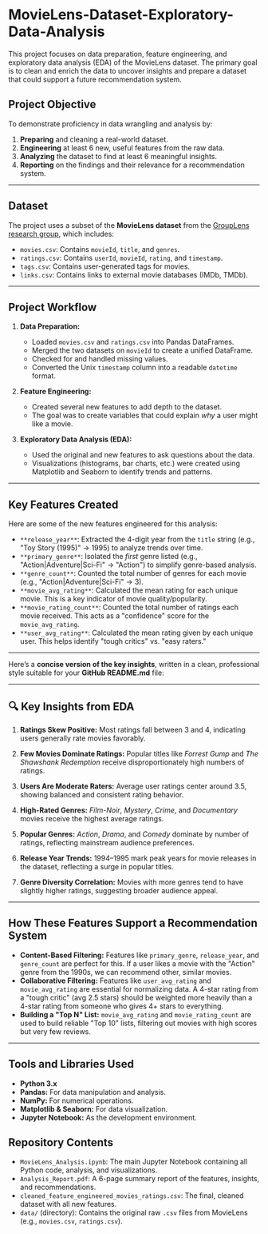 # MovieLens-Dataset-Exploratory-Data-Analysis

This project focuses on data preparation, feature engineering, and exploratory data analysis (EDA) of the MovieLens dataset. The primary goal is to clean and enrich the data to uncover insights and prepare a dataset that could support a future recommendation system.

## Project Objective

To demonstrate proficiency in data wrangling and analysis by:
1.  **Preparing** and cleaning a real-world dataset.
2.  **Engineering** at least 6 new, useful features from the raw data.
3.  **Analyzing** the dataset to find at least 6 meaningful insights.
4.  **Reporting** on the findings and their relevance for a recommendation system.

---

## Dataset

The project uses a subset of the **MovieLens dataset** from the [GroupLens research group](httpss://grouplens.org/datasets/movielens/), which includes:

* `movies.csv`: Contains `movieId`, `title`, and `genres`.
* `ratings.csv`: Contains `userId`, `movieId`, `rating`, and `timestamp`.
* `tags.csv`: Contains user-generated tags for movies.
* `links.csv`: Contains links to external movie databases (IMDb, TMDb).

---

## Project Workflow

1.  **Data Preparation:**
    * Loaded `movies.csv` and `ratings.csv` into Pandas DataFrames.
    * Merged the two datasets on `movieId` to create a unified DataFrame.
    * Checked for and handled missing values.
    * Converted the Unix `timestamp` column into a readable `datetime` format.

2.  **Feature Engineering:**
    * Created several new features to add depth to the dataset.
    * The goal was to create variables that could explain *why* a user might like a movie.

3.  **Exploratory Data Analysis (EDA):**
    * Used the original and new features to ask questions about the data.
    * Visualizations (histograms, bar charts, etc.) were created using Matplotlib and Seaborn to identify trends and patterns.

---

## Key Features Created

Here are some of the new features engineered for this analysis:

* `**release_year**`: Extracted the 4-digit year from the `title` string (e.g., "Toy Story (1995)" $\to$ 1995) to analyze trends over time.
* `**primary_genre**`: Isolated the *first* genre listed (e.g., "Action|Adventure|Sci-Fi" $\to$ "Action") to simplify genre-based analysis.
* `**genre_count**`: Counted the total number of genres for each movie (e.g., "Action|Adventure|Sci-Fi" $\to$ 3).
* `**movie_avg_rating**`: Calculated the mean rating for each unique movie. This is a key indicator of movie quality/popularity.
* `**movie_rating_count**`: Counted the total number of ratings each movie received. This acts as a "confidence" score for the `movie_avg_rating`.
* `**user_avg_rating**`: Calculated the mean rating given by each unique user. This helps identify "tough critics" vs. "easy raters."

---

Here’s a **concise version of the key insights**, written in a clean, professional style suitable for your **GitHub README.md** file:

---

## 🔍 Key Insights from EDA

1. **Ratings Skew Positive:**
   Most ratings fall between 3 and 4, indicating users generally rate movies favorably.

2. **Few Movies Dominate Ratings:**
   Popular titles like *Forrest Gump* and *The Shawshank Redemption* receive disproportionately high numbers of ratings.

3. **Users Are Moderate Raters:**
   Average user ratings center around 3.5, showing balanced and consistent rating behavior.

4. **High-Rated Genres:**
   *Film-Noir*, *Mystery*, *Crime*, and *Documentary* movies receive the highest average ratings.

5. **Popular Genres:**
   *Action*, *Drama*, and *Comedy* dominate by number of ratings, reflecting mainstream audience preferences.

6. **Release Year Trends:**
   1994–1995 mark peak years for movie releases in the dataset, reflecting a surge in popular titles.

7. **Genre Diversity Correlation:**
   Movies with more genres tend to have slightly higher ratings, suggesting broader audience appeal.


---

## How These Features Support a Recommendation System

* **Content-Based Filtering:** Features like `primary_genre`, `release_year`, and `genre_count` are perfect for this. If a user likes a movie with the "Action" genre from the 1990s, we can recommend other, similar movies.
* **Collaborative Filtering:** Features like `user_avg_rating` and `movie_avg_rating` are essential for normalizing data. A 4-star rating from a "tough critic" (avg 2.5 stars) should be weighted more heavily than a 4-star rating from someone who gives 4+ stars to everything.
* **Building a "Top N" List:** `movie_avg_rating` and `movie_rating_count` are used to build reliable "Top 10" lists, filtering out movies with high scores but very few reviews.

---

## Tools and Libraries Used

* **Python 3.x**
* **Pandas:** For data manipulation and analysis.
* **NumPy:** For numerical operations.
* **Matplotlib & Seaborn:** For data visualization.
* **Jupyter Notebook:** As the development environment.

## Repository Contents

* `MovieLens_Analysis.ipynb`: The main Jupyter Notebook containing all Python code, analysis, and visualizations.
* `Analysis_Report.pdf`: A 6-page summary report of the features, insights, and recommendations.
* `cleaned_feature_engineered_movies_ratings.csv`: The final, cleaned dataset with all new features.
* `data/` (directory): Contains the original raw `.csv` files from MovieLens (e.g., `movies.csv`, `ratings.csv`).
